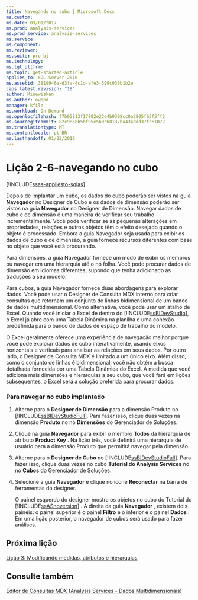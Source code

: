 ```yaml
---
title: Navegando no cubo | Microsoft Docs
ms.custom: 
ms.date: 03/01/2017
ms.prod: analysis-services
ms.prod_service: analysis-services
ms.service: 
ms.component: 
ms.reviewer: 
ms.suite: pro-bi
ms.technology: 
ms.tgt_pltfrm: 
ms.topic: get-started-article
applies_to: SQL Server 2016
ms.assetid: 3819946e-d3fa-4c1d-afe3-599c938b1b2e
caps.latest.revision: "18"
author: Minewiskan
ms.author: owend
manager: kfile
ms.workload: On Demand
ms.openlocfilehash: f7b95813f17802e22e4b9308cc0a3805f65f5ff2
ms.sourcegitcommit: 82c9868b5bf95e5b0c68137ba434ddd37fc61072
ms.translationtype: MT
ms.contentlocale: pt-BR
ms.lasthandoff: 01/22/2018
---
```

# <a name="lesson-2-6---browsing-the-cube"></a>Lição 2-6-navegando no cubo
[!INCLUDE[ssas-appliesto-sqlas](../includes/ssas-appliesto-sqlas.md)]

Depois de implantar um cubo, os dados do cubo poderão ser vistos na guia **Navegador** no Designer de Cubo e os dados de dimensão poderão ser vistos na guia **Navegador** no Designer de Dimensão. Navegar dados de cubo e de dimensão é uma maneira de verificar seu trabalho incrementalmente. Você pode verificar se as pequenas alterações em propriedades, relações e outros objetos têm o efeito desejado quando o objeto é processado. Embora a guia Navegador seja usada para exibir os dados de cubo e de dimensão, a guia fornece recursos diferentes com base no objeto que você está procurando.  
  
Para dimensões, a guia Navegador fornece um modo de exibir os membros ou navegar em uma hierarquia até o nó folha. Você pode procurar dados de dimensão em idiomas diferentes, supondo que tenha adicionado as traduções a seu modelo.  
  
Para cubos, a guia Navegador fornece duas abordagens para explorar dados. Você pode usar o Designer de Consulta MDX interno para criar consultas que retornam um conjunto de linhas bidimensional de um banco de dados multidimensional. Como alternativa, você pode usar um atalho de Excel. Quando você iniciar o Excel de dentro do [!INCLUDE[ssBIDevStudio](../includes/ssbidevstudio-md.md)], o Excel já abre com uma Tabela Dinâmica na planilha e uma conexão predefinida para o banco de dados de espaço de trabalho do modelo.  
  
O Excel geralmente oferece uma experiência de navegação melhor porque você pode explorar dados de cubo interativamente, usando eixos horizontais e verticais para analisar as relações em seus dados. Por outro lado, o Designer de Consulta MDX é limitado a um único eixo. Além disso, como o conjunto de linhas é bidimensional, você não obtém a busca detalhada fornecida por uma Tabela Dinâmica do Excel. À medida que você adiciona mais dimensões e hierarquias a seu cubo, que você fará em lições subsequentes, o Excel será a solução preferida para procurar dados.  
  
### <a name="to-browse-the-deployed-cube"></a>Para navegar no cubo implantado  
  
1.  Alterne para o **Designer de Dimensão** para a dimensão Produto no [!INCLUDE[ssBIDevStudioFull](../includes/ssbidevstudiofull-md.md)]. Para fazer isso, clique duas vezes na dimensão **Produto** no nó **Dimensões** do Gerenciador de Soluções.  
  
2.  Clique na guia **Navegador** para exibir o membro **Todos** da hierarquia de atributo **Product Key** . Na lição três, você definirá uma hierarquia de usuário para a dimensão Produto que permitirá navegar pela dimensão.  
  
3.  Alterne para o **Designer de Cubo** no [!INCLUDE[ssBIDevStudioFull](../includes/ssbidevstudiofull-md.md)]. Para fazer isso, clique duas vezes no cubo **Tutorial do Analysis Services** no nó **Cubos** do Gerenciador de Soluções.  
  
4.  Selecione a guia **Navegador** e clique no ícone **Reconectar** na barra de ferramentas do designer.  
  
    O painel esquerdo do designer mostra os objetos no cubo do Tutorial do [!INCLUDE[ssASnoversion](../includes/ssasnoversion-md.md)] . À direita da guia **Navegador** , existem dois painéis: o painel superior é o painel **Filtro** e o inferior é o painel **Dados** . Em uma lição posterior, o navegador de cubos será usado para fazer análises.  
  
## <a name="next-lesson"></a>Próxima lição  
[Lição 3: Modificando medidas, atributos e hierarquias](../analysis-services/lesson-3-modifying-measures-attributes-and-hierarchies.md)  
  
## <a name="see-also"></a>Consulte também  
[Editor de Consultas MDX &#40;Analysis Services - Dados Multidimensionais&#41;](http://msdn.microsoft.com/library/777f2c23-1c1c-4b72-9d19-48a4866551f8)  
  
  
  
